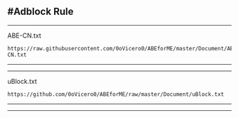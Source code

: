 #Adblock Rule
---------------------------------------------------------------------------------      
---------------------------------------------------------------------------------      
ABE-CN.txt   
```
https://raw.githubusercontent.com/0oVicero0/ABEforME/master/Document/ABE-CN.txt    
```
---------------------------------------------------------------------------------       
---------------------------------------------------------------------------------      
uBlock.txt
```
https://github.com/0oVicero0/ABEforME/raw/master/Document/uBlock.txt     
```
---------------------------------------------------------------------------------      
---------------------------------------------------------------------------------       
